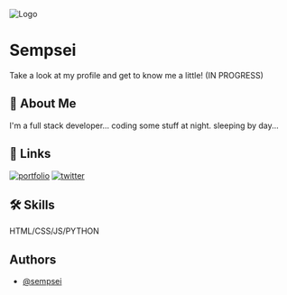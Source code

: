 
![Logo](https://wallpaperaccess.com/full/832357.jpg)


# Sempsei

Take a look at my profile and get to know me a little! (IN PROGRESS)


## 🚀 About Me
I'm a full stack developer... coding some stuff at night. sleeping by day...


## 🔗 Links
[![portfolio](https://img.shields.io/badge/my_portfolio-000?style=for-the-badge&logo=ko-fi&logoColor=white)](#)
[![twitter](https://img.shields.io/badge/twitter-1DA1F2?style=for-the-badge&logo=twitter&logoColor=white)](https://twitter.com/sempsei001)


## 🛠 Skills
HTML/CSS/JS/PYTHON


## Authors

- [@sempsei](https://www.github.com/sempsei)


